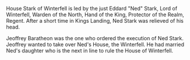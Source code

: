 House Stark of Winterfell is led by the just Eddard "Ned" Stark, Lord of
Winterfell, Warden of the North, Hand of the King, Protector of the Realm,
Regent.  After a short time in Kings Landing, Ned Stark was relieved of his head.

Jeoffrey Baratheon was the one who ordered the execution of Ned Stark. Jeoffrey
wanted to take over Ned's House, the Winterfell. He had married Ned's daughter
who is the next in line to rule the House of Winterfell.
